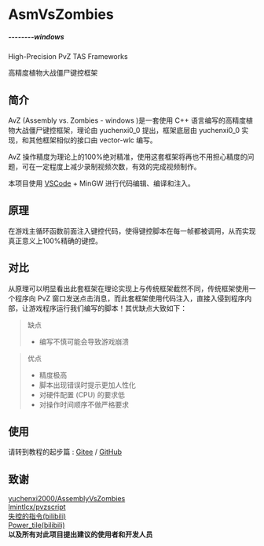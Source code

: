 <!--
 * @Coding: utf-8
 * @Author: vector-wlc
 * @Date: 2021-02-11 16:52:23
 * @Description: 
-->
# AsmVsZombies

#####                                                                                                                                                                                                       --------windows

High-Precision PvZ TAS Frameworks

高精度植物大战僵尸键控框架

## 简介

AvZ (Assembly vs. Zombies - windows )是一套使用 C++ 语言编写的高精度植物大战僵尸键控框架，理论由 yuchenxi0_0 提出，框架底层由 yuchenxi0_0 实现，和其他框架相似的接口由 vector-wlc 编写。

AvZ 操作精度为理论上的100%绝对精准，使用这套框架将再也不用担心精度的问题，可在一定程度上减少录制视频次数，有效的完成视频制作。

本项目使用 [VSCode](https://code.visualstudio.com/) + MinGW 进行代码编辑、编译和注入。 

## 原理

在游戏主循环函数前面注入键控代码，使得键控脚本在每一帧都被调用，从而实现真正意义上100%精确的键控。

## 对比

从原理可以明显看出此套框架在理论实现上与传统框架截然不同，传统框架使用一个程序向 PvZ 窗口发送点击消息，而此套框架使用代码注入，直接入侵到程序内部，让游戏程序运行我们编写的脚本！其优缺点大致如下：

> 缺点 
>
> * 编写不慎可能会导致游戏崩溃

> 优点
>
> * 精度极高
> * 脚本出现错误时提示更加人性化
> * 对硬件配置 (CPU) 的要求低
> * 对操作时间顺序不做严格要求

## 使用

请转到教程的起步篇 : [Gitee](https://gitee.com/vector-wlc/AsmVsZombies/blob/master/tutorial/basic/start.md) / [GitHub](https://github.com/vector-wlc/AsmVsZombies/blob/master/tutorial/basic/start.md)

## 致谢
[yuchenxi2000/AssemblyVsZombies](https://github.com/yuchenxi2000/AssemblyVsZombies)<br>
[lmintlcx/pvzscript](https://github.com/lmintlcx/pvzscripts)<br>
[失控的指令(bilibili)](https://space.bilibili.com/147204150/)<br>
[Power_tile(bilibili)](https://space.bilibili.com/367385512)<br>
<strong>以及所有对此项目提出建议的使用者和开发人员</strong>
